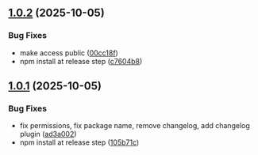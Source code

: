 ## [1.0.2](https://github.com/aurokk/vexflow/compare/v1.0.1...v1.0.2) (2025-10-05)


### Bug Fixes

* make access public ([00cc18f](https://github.com/aurokk/vexflow/commit/00cc18f4e98c81bee595df042deaf84ff9ee9de8))
* npm install at release step ([c7604b8](https://github.com/aurokk/vexflow/commit/c7604b8617f349d0396ba94c7353fc4c2f9e8dbf))

## [1.0.1](https://github.com/aurokk/vexflow/compare/v1.0.0...v1.0.1) (2025-10-05)


### Bug Fixes

* fix permissions, fix package name, remove changelog, add changelog plugin ([ad3a002](https://github.com/aurokk/vexflow/commit/ad3a0026a8ffc37c50580c0d9a7d3a8bcc192682))
* npm install at release step ([105b71c](https://github.com/aurokk/vexflow/commit/105b71c68298460e56f56a617d3a6e3f18246ab0))
